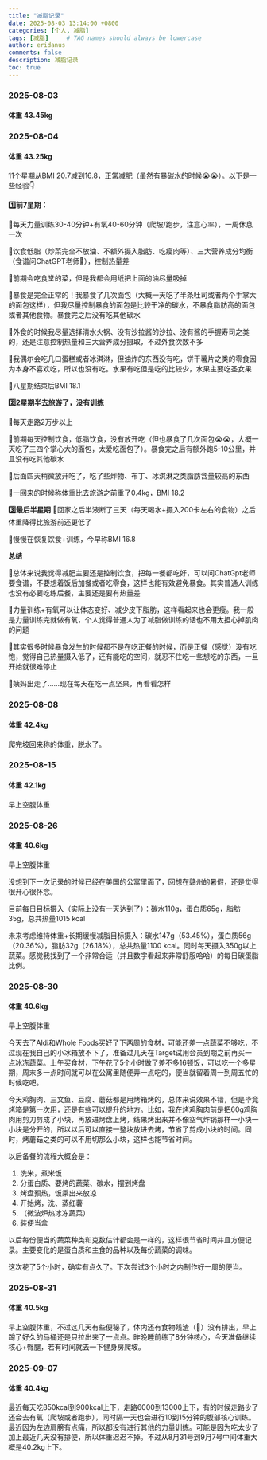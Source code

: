 ```yaml
---
title: "减脂记录"
date: 2025-08-03 13:14:00 +0800
categories: [个人, 减脂]
tags: [减脂]     # TAG names should always be lowercase
author: eridanus
comments: false
description: 减脂记录
toc: true
---
```


### 2025-08-03

#### 体重 43.45kg

### 2025-08-04

#### 体重 43.25kg

11个星期从BMI 20.7减到16.8，正常减肥（虽然有暴碳水的时候😭😭）。以下是一些经验👇

**1️⃣前7星期：**

💚每天力量训练30-40分钟+有氧40-60分钟（爬坡/跑步，注意心率），一周休息一次

💚饮食低脂（炒菜完全不放油、不额外摄入脂肪、吃瘦肉等）、三大营养成分均衡（食谱问ChatGPT老师🥺），控制热量差

💚前期会吃食堂的菜，但是我都会用纸把上面的油尽量吸掉

💚暴食是完全正常的！我暴食了几次面包（大概一天吃了半条吐司或者两个手掌大的面包这样），但我尽量控制暴食的面包是比较干净的碳水，不暴食脂肪高的面包或者其他食物。暴食完之后没有吃其他碳水

💚外食的时候我尽量选择清水火锅、没有沙拉酱的沙拉、没有酱的手握寿司之类的，还是注意控制热量和三大营养成分摄取，不过外食次数不多

💚我偶尔会吃几口蛋糕或者冰淇淋，但油炸的东西没有吃，饼干薯片之类的零食因为本身不喜欢吃，所以也没有吃。水果有吃但是吃的比较少，水果主要吃圣女果

💚八星期结束后BMI 18.1

**2️⃣2星期半去旅游了，没有训练**

💚每天走路2万步以上

💚前期每天控制饮食，低脂饮食，没有放开吃（但也暴食了几次面包😭😭，大概一天吃了三四个掌心大的面包，太爱吃面包了）。暴食完之后有额外跑5-10公里，并且没有吃其他碳水

💚后面四天稍微放开吃了，吃了些炸物、布丁、冰淇淋之类脂肪含量较高的东西

💚一回来的时候称体重比去旅游之前重了0.4kg，BMI 18.2 

**3️⃣最后半星期**
💚回家之后半液断了三天（每天喝水+摄入200卡左右的食物）之后体重降得比旅游前还更低了

💚慢慢在恢复饮食+训练，今早称BMI 16.8

**总结**

💚总体来说我觉得减肥主要还是控制饮食，把每一餐都吃好，可以问ChatGpt老师要食谱，不要想着饭后加餐或者吃零食，这样也能有效避免暴食。其实普通人训练也没有必要吃练后餐，主要还是要有热量差

💚力量训练+有氧可以让体态变好、减少皮下脂肪，这样看起来也会更瘦。我一般是力量训练完就做有氧，个人觉得普通人为了减脂做训练的话也不用太担心掉肌肉的问题

💚其实很多时候暴食发生的时候都不是在吃正餐的时候，而是正餐（感觉）没有吃饱，觉得自己热量摄入低了，还有能吃的空间，就忍不住吃一些想吃的东西，一旦开始就很难停止

🔴姨妈出走了......现在每天在吃一点坚果，再看看怎样

### 2025-08-08

#### 体重 42.4kg

爬完坡回来称的体重，脱水了。

### 2025-08-15

#### 体重 42.1kg

早上空腹体重

### 2025-08-26

#### 体重 40.6kg

早上空腹体重

没想到下一次记录的时候已经在美国的公寓里面了，回想在赣州的暑假，还是觉得很开心很怀念。

目前每日目标摄入（实际上没有一天达到了）：碳水110g，蛋白质65g，脂肪35g，总共热量1015 kcal

未来考虑维持体重+长期缓慢减脂目标摄入：碳水147g（53.45%），蛋白质56g（20.36%），脂肪32g（26.18%），总共热量1100 kcal。同时每天摄入350g以上蔬菜。感觉我找到了一个非常合适（并且数字看起来非常舒服哈哈）的每日碳蛋脂比例。

### 2025-08-30

#### 体重 40.6kg

早上空腹体重

今天去了Aldi和Whole Foods买好了下两周的食材，可能还差一点蔬菜不够吃，不过现在我自己的小冰箱放不下了，准备过几天在Target试用会员到期之前再买一点冰冻蔬菜。上午买食材，下午花了5个小时做了差不多16顿饭，可以吃一个多星期，周末多一点时间就可以在公寓里随便弄一点吃的，便当就留着周一到周五忙的时候吃吧。

今天鸡胸肉、三文鱼、豆腐、蘑菇都是用烤箱烤的，总体来说效果不错，但是毕竟烤箱是第一次用，还是有些可以提升的地方。比如，我在烤鸡胸肉前是把60g鸡胸肉用剪刀剪成了小块，再放进烤盘上烤，结果烤出来并不像空气炸锅那样一小块一小块是分开的，所以以后可以直接一整块放进去烤，节省了剪成小块的时间。同时，烤蘑菇之类的可以不用切那么小块，这样也能节省时间。

以后备餐的流程大概会是：

1. 洗米，煮米饭
2. 分蛋白质、要烤的蔬菜、碳水，摆到烤盘
3. 烤盘预热，饭乘出来放凉
4. 开始烤，洗、蒸红薯
5. （微波炉热冰冻蔬菜）
6. 装便当盒

以后每份便当的蔬菜种类和克数估计都会是一样的，这样很节省时间并且方便记录。主要变化的是蛋白质和主食的品种以及每份蔬菜的调味。

这次花了5个小时，确实有点久了。下次尝试3个小时之内制作好一周的便当。

### 2025-08-31

#### 体重 40.5kg

早上空腹体重，不过这几天有些便秘了，体内还有食物残渣（💩）没有排出，早上蹲了好久的马桶还是只拉出来了一点点。昨晚睡前练了8分钟核心，今天准备继续核心+臀腿，若有时间就去一下健身房爬坡。

### 2025-09-07

#### 体重 40.4kg

最近每天吃850kcal到900kcal上下，走路6000到13000上下，有的时候走路少了还会去有氧（爬坡或者跑步），同时隔一天也会进行10到15分钟的腹部核心训练。最近因为左边肩膀有点痛，所以都没有进行其他的力量训练。可能是因为吃太少了加上最近几天没有排便，所以体重迟迟不掉。不过从8月31号到9月7号中间体重大概是40.2kg上下。
